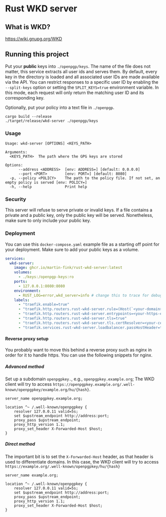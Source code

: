 # Rust WKD server

## What is WKD?

https://wiki.gnupg.org/WKD

## Running this project

Put your **public** keys into `./openpgp/keys`.
The name of the file does not matter, this service extracts all user ids and serves them.
By default, every key in the directory is loaded and all associated user IDs are made available via the API.
You can restrict responses to a specific user ID by enabling the `--split-keys` option or setting the `SPLIT_KEYS=true`
environment variable. In this mode, each request will only return the matching user ID and its corresponding key.

Optionally, put your policy into a text file in `./openpgp`.

```shell
cargo build --release
./target/release/wkd-server ./openpgp/keys
```

### Usage

```
Usage: wkd-server [OPTIONS] <KEYS_PATH>

Arguments:
  <KEYS_PATH>  The path where the GPG keys are stored

Options:
      --address <ADDRESS>  [env: ADDRESS=] [default: 0.0.0.0]
      --port <PORT>        [env: PORT=] [default: 8080]
  -p, --policy <POLICY>    The path to the policy file. If not set, an empty policy is served [env: POLICY=]
  -h, --help               Print help
```

### Security

This server will refuse to serve private or invalid keys.
If a file contains a private and a public key, only the public key will be served.
Nonetheless, make sure to only include your public key.

### Deployment

You can use this `docker-compose.yaml` example file as a starting off point for your
deployment. Make sure to add your public keys as a volume.

```yaml
services:
  wkd-server:
    image: ghcr.io/martin-fink/rust-wkd-server:latest
    volumes:
      - ./keys:/openpgp-keys:ro
    ports:
      - 127.0.0.1:8080:8080
    environment:
      - RUST_LOG=error,wkd_server=info # change this to trace for debugging
    labels:
      - "traefik.enable=true"
      - "traefik.http.routers.rust-wkd-server.rule=(Host(`<your-domain>`) && PathPrefix(`/.well-known/openpgpkey`))"
      - "traefik.http.routers.rust-wkd-server.entrypoints=<your-https-entrypoint>"
      - "traefik.http.routers.rust-wkd-server.tls=true"
      - "traefik.http.routers.rust-wkd-server.tls.certResolver=<your-certResolver>"
      - "traefik.services.rust-wkd-server.loadbalancer.passHostHeader=true"
```

#### Reverse proxy setup

You probably want to move this behind a reverse proxy such as nginx in order for it to handle https.
You can use the following snippets for nginx.

##### Advanced method

Set up a subdomain `openpgpkey.`, e.g., `openpgpkey.example.org`;
The WKD client will try to access `https://openpgpkey.example.org/.well-known/openpgpkey/example.org/hu/{hash}`.

```nginx
server_name openpgpkey.example.org;

location ^~ /.well-known/openpgpkey {
    resolver 127.0.0.11 valid=5s;
    set $upstream_endpoint http://address:port;
    proxy_pass $upstream_endpoint;
    proxy_http_version 1.1;
    proxy_set_header X-Forwarded-Host $host;
}
```

##### Direct method

The important bit is to set the `X-Forwarded-Host` header, as that header is used to differentiate domains.
In this case, the WKD client will try to access `https://example.org/.well-known/openpgpkey/hu/{hash}`

```nginx
server_name example.org;

location ^~ /.well-known/openpgpkey {
    resolver 127.0.0.11 valid=5s;
    set $upstream_endpoint http://address:port;
    proxy_pass $upstream_endpoint;
    proxy_http_version 1.1;
    proxy_set_header X-Forwarded-Host $host;
}
```
